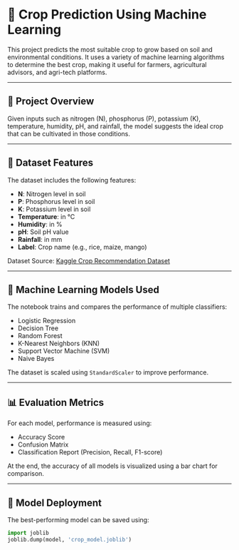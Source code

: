 # 🌱 Crop Prediction Using Machine Learning

This project predicts the most suitable crop to grow based on soil and environmental conditions. It uses a variety of machine learning algorithms to determine the best crop, making it useful for farmers, agricultural advisors, and agri-tech platforms.

---

## 🧠 Project Overview

Given inputs such as nitrogen (N), phosphorus (P), potassium (K), temperature, humidity, pH, and rainfall, the model suggests the ideal crop that can be cultivated in those conditions.

---

## 🧪 Dataset Features

The dataset includes the following features:

- **N**: Nitrogen level in soil  
- **P**: Phosphorus level in soil  
- **K**: Potassium level in soil  
- **Temperature**: in °C  
- **Humidity**: in %  
- **pH**: Soil pH value  
- **Rainfall**: in mm  
- **Label**: Crop name (e.g., rice, maize, mango)

Dataset Source: [Kaggle Crop Recommendation Dataset](https://www.kaggle.com/datasets)

---

## 🤖 Machine Learning Models Used

The notebook trains and compares the performance of multiple classifiers:

- Logistic Regression  
- Decision Tree  
- Random Forest  
- K-Nearest Neighbors (KNN)  
- Support Vector Machine (SVM)  
- Naive Bayes

The dataset is scaled using `StandardScaler` to improve performance.

---

## 📊 Evaluation Metrics

For each model, performance is measured using:

- Accuracy Score  
- Confusion Matrix  
- Classification Report (Precision, Recall, F1-score)

At the end, the accuracy of all models is visualized using a bar chart for comparison.

---

## 💾 Model Deployment

The best-performing model can be saved using:
```python
import joblib
joblib.dump(model, 'crop_model.joblib')

